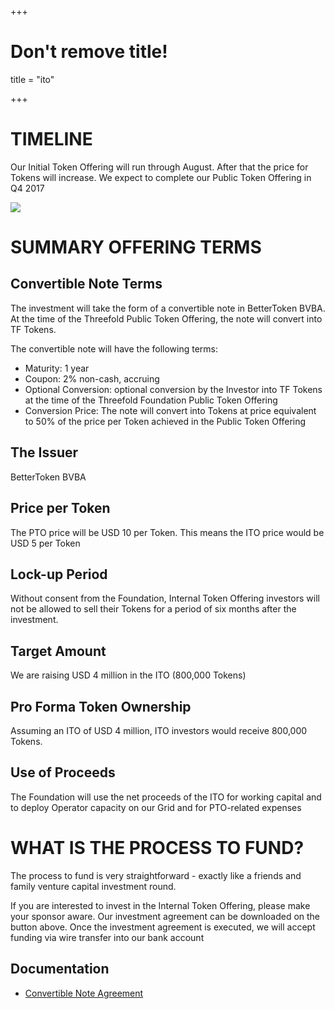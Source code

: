 +++
# Don't remove title!
title = "ito"

+++

# TIMELINE

Our Initial Token Offering will run through August.  After that the price for Tokens will increase.  We expect to complete our Public Token Offering in Q4 2017

![](../img/ito-timeline-august.png)

# SUMMARY OFFERING TERMS

## Convertible Note Terms

The investment will take the form of a convertible note in BetterToken BVBA.  At the time of the Threefold Public Token Offering, the note will convert into TF Tokens.

The convertible note will have the following terms:

- Maturity: 1 year
- Coupon: 2% non-cash, accruing
- Optional Conversion:  optional conversion by the Investor into TF Tokens at the time of the Threefold Foundation Public Token Offering
- Conversion Price:  The note will convert into Tokens at price equivalent to 50% of the price per Token achieved in the Public Token Offering


## The Issuer

BetterToken BVBA

## Price per Token

The PTO price will be USD 10 per Token.
This means the ITO price would be USD 5 per Token

## Lock-up Period

Without consent from the Foundation, Internal Token Offering investors will not be allowed to sell their Tokens for a period of six months after the investment.

## Target Amount

We are raising USD 4 million in the ITO (800,000 Tokens)

## Pro Forma Token Ownership

Assuming an ITO of USD 4 million, ITO investors would receive 800,000 Tokens.

## Use of Proceeds

The Foundation will use the net proceeds of the ITO for working capital and to deploy Operator capacity on our Grid and for PTO-related expenses


# WHAT IS THE PROCESS TO FUND?

The process to fund is very straightforward - exactly like a friends and family venture capital investment round.

If you are interested to invest in the Internal Token Offering, please make your sponsor aware.  Our investment agreement can be downloaded on the button above.  Once the investment agreement is executed, we will accept funding via wire transfer into our bank account

## Documentation

- [Convertible Note Agreement](http://tiny.cc/tf_ito_investment_agr)
